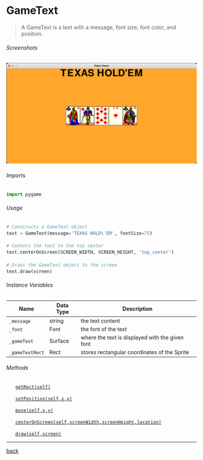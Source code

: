 <!--Name Of Class -->

# GameText

<!-- Description -->

>A GameText is a text with a message, font size, font color, and position.

<!-- Screenshots -->
###### Screenshots
<!-- ![CardSprite](../../images/cardSprite.png) -->

<img src="../../images/gameText.png" alt="GameText_Top_Center" width="700"/>



<!-- Imports -->
###### Imports
```python
import pygame
```

<!-- Usage -->

###### Usage

```python
# Constructs a GameText object
text = GameText(message='TEXAS HOLD\'EM', fontSize=75)

# Centers the text to the top center
text.centerOnScreen(SCREEN_WIDTH, SCREEN_HEIGHT, 'top_center')

# Draws the GameText object to the screen
text.draw(screen)
```

<!-- Instance Variables -->
###### Instance Variables
| Name            | Data Type | Description                                     |
| --------------- | --------- | ----------------------------------------------- |
| `_message`      | string    | the text content                                |
| `_font`         | Font      | the font of the text                            |
| `_gameText`     | Surface   | where the text is displayed with the given font |
| `_gameTextRect` | Rect      | stores rectangular coordinates of the Sprite    |



###### Methods

<ul>

<!-- (Add Member Functions Here) -->
<!-- [`nameOfFunction(parameters)`](functions/nameOfFunction.md) -->
<!-- Make sure to create a .md file in the functions folder for EVERY function added -->

[`getRect(self)`](methods/getRect.md)

[`setPosition(self,x,y)`](methods/setPosition.md)

[`move(self,x,y)`](methods/move.md)

[`centerOnScreen(self,screenWidth,screenHeight,location)`](methods/centerOnScreen.md)

[`draw(self,screen)`](methods/draw.md)

</ul>

---

<!-- Back to README.md -->
[back](../../../README.md)